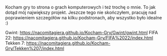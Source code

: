 Kocham gry to strona o grach komputerowych i też trochę o mnie. To jak dotąd mój największy projekt. Jeszcze tego nie skończyłem, pracuję nad poprawieniem szczegółów na kilku podstronach, aby wszystko było idealne :)

Gwint: https://nacomitagiera.github.io/Kocham-Gry/Gwint/gwint.html
FIFA 22: https://nacomitagiera.github.io/Kocham-Gry/FIFA%2022/index.html
Tekken 7: https://nacomitagiera.github.io/Kocham-Gry/Tekken%207/index.html
